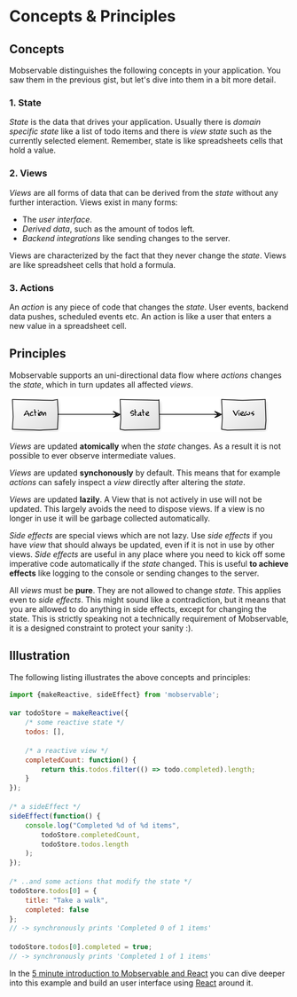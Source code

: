# Concepts & Principles

## Concepts

Mobservable distinguishes the following concepts in your application. You saw them in the previous gist, but let's dive into them in a bit more detail.

### 1. State

_State_ is the data that drives your application.
Usually there is _domain specific state_ like a list of todo items and there is _view state_ such as the currently selected element.
Remember, state is like spreadsheets cells that hold a value.

### 2. Views

_Views_ are all forms of data that can be derived from the _state_ without any further interaction.
Views exist in many forms:

* The _user interface_.
* _Derived data_, such as the amount of todos left.
* _Backend integrations_ like sending changes to the server.

Views are characterized by the fact that they never change the _state_.
Views are like spreadsheet cells that hold a formula.

### 3. Actions

An _action_ is any piece of code that changes the _state_. User events, backend data pushes, scheduled events etc.
An action is like a user that enters a new value in a spreadsheet cell.

## Principles

Mobservable supports an uni-directional data flow where _actions_ changes the _state_, which in turn updates all affected _views_.

![Action, State, View](../images/action-state-view.png)

_Views_ are updated **atomically** when the _state_ changes. As a result it is not possible to ever observe intermediate values.

_Views_ are updated **synchonously** by default. This means that for example _actions_ can safely inspect a _view_ directly after altering the _state_.

_Views_ are updated **lazily**. A View that is not actively in use will not be updated.
This largely avoids the need to dispose views.
If a view is no longer in use it will be garbage collected automatically.

_Side effects_ are special views which are not lazy.
Use _side effects_ if you have _view_ that should always be updated, even if it is not in use by other views.
_Side effects_ are useful in any place where you need to kick off some imperative code automatically if the _state_ changed.
This is useful **to achieve effects** like logging to the console or sending changes to the server.

All _views_ must be **pure**. They are not allowed to change _state_.
This applies even to _side effects_.
This might sound like a contradiction, but it means that you are allowed to do anything in side effects, except for changing the state.
This is strictly speaking not a technically requirement of Mobservable,
it is a designed constraint to protect your sanity :).


## Illustration

The following listing illustrates the above concepts and principles:

```javascript
import {makeReactive, sideEffect} from 'mobservable';

var todoStore = makeReactive({
	/* some reactive state */
	todos: [],

	/* a reactive view */
	completedCount: function() {
		return this.todos.filter(() => todo.completed).length;
	}
});

/* a sideEffect */
sideEffect(function() {
	console.log("Completed %d of %d items",
		todoStore.completedCount,
		todoStore.todos.length
	);
});

/* ..and some actions that modify the state */
todoStore.todos[0] = {
	title: "Take a walk",
	completed: false
};
// -> synchronously prints 'Completed 0 of 1 items'

todoStore.todos[0].completed = true;
// -> synchronously prints 'Completed 1 of 1 items'

```

In the [5 minute introduction to Mobservable and React](mweststrate.github.io/mobservable/getting-started.html) you can dive deeper into this example and build an user interface using [React](https://facebook.github.io/react/) around it.
